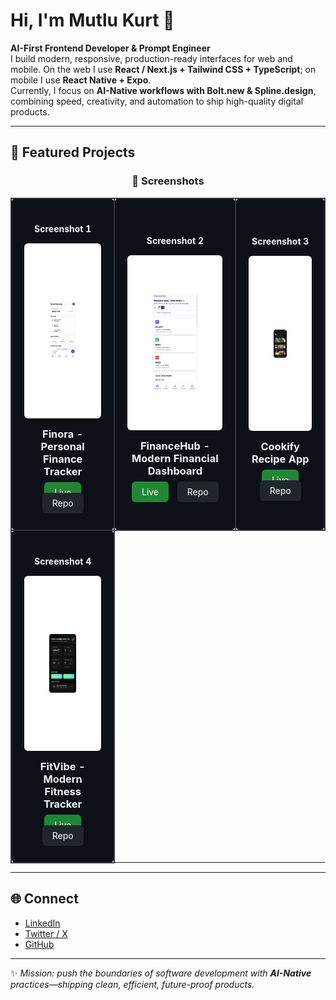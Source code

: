 # Hi, I'm Mutlu Kurt 👋  

**AI-First Frontend Developer & Prompt Engineer**  
I build modern, responsive, production-ready interfaces for web and mobile. On the web I use **React / Next.js + Tailwind CSS + TypeScript**; on mobile I use **React Native + Expo**.  
Currently, I focus on **AI-Native workflows with Bolt.new & Spline.design**, combining speed, creativity, and automation to ship high-quality digital products.  

---

## 📂 Featured Projects  

<div align="center">

### 📱 Screenshots

<table>
  <tr>
    <td align="center" style="border: 2px solid #30363d; border-radius: 8px; padding: 20px; background: #0d1117; margin: 10px;">
      <h4 style="color: #f0f6fc; margin-bottom: 15px;">Screenshot 1</h4>
      <div style="background: white; border-radius: 6px; padding: 40px; margin: 15px 0; height: 200px; display: flex; align-items: center; justify-content: center;">
        <img src="docs/finora.png" alt="Finora App" style="max-width: 100%; max-height: 100%; border-radius: 4px;">
      </div>
      <h3 style="color: #f0f6fc; margin: 15px 0;">Finora - Personal Finance Tracker</h3>
      <p>
        <a href="https://finora-personal-fina-hwth.bolt.host/" style="background: #238636; color: white; padding: 8px 16px; border-radius: 6px; text-decoration: none; margin: 0 5px;">Live</a>
        <a href="https://github.com/mutlukurt/finora-personal-finance-tracker-mobile-app" style="background: #21262d; color: white; padding: 8px 16px; border-radius: 6px; text-decoration: none; margin: 0 5px;">Repo</a>
      </p>
    </td>
    <td align="center" style="border: 2px solid #30363d; border-radius: 8px; padding: 20px; background: #0d1117; margin: 10px;">
      <h4 style="color: #f0f6fc; margin-bottom: 15px;">Screenshot 2</h4>
      <div style="background: white; border-radius: 6px; padding: 40px; margin: 15px 0; height: 200px; display: flex; align-items: center; justify-content: center;">
        <img src="docs/financehub.png" alt="FinanceHub App" style="max-width: 100%; max-height: 100%; border-radius: 4px;">
      </div>
      <h3 style="color: #f0f6fc; margin: 15px 0;">FinanceHub - Modern Financial Dashboard</h3>
      <p>
        <a href="https://modern-financial-das-gd0a.bolt.host/" style="background: #238636; color: white; padding: 8px 16px; border-radius: 6px; text-decoration: none; margin: 0 5px;">Live</a>
        <a href="https://github.com/mutlukurt/financehub" style="background: #21262d; color: white; padding: 8px 16px; border-radius: 6px; text-decoration: none; margin: 0 5px;">Repo</a>
      </p>
    </td>
    <td align="center" style="border: 2px solid #30363d; border-radius: 8px; padding: 20px; background: #0d1117; margin: 10px;">
      <h4 style="color: #f0f6fc; margin-bottom: 15px;">Screenshot 3</h4>
      <div style="background: white; border-radius: 6px; padding: 40px; margin: 15px 0; height: 200px; display: flex; align-items: center; justify-content: center;">
        <img src="docs/cookify.png" alt="Cookify App" style="max-width: 100%; max-height: 100%; border-radius: 4px;">
      </div>
      <h3 style="color: #f0f6fc; margin: 15px 0;">Cookify Recipe App</h3>
      <p>
        <a href="https://mutlukurt.github.io/cookify-recipe-app/" style="background: #238636; color: white; padding: 8px 16px; border-radius: 6px; text-decoration: none; margin: 0 5px;">Live</a>
        <a href="https://github.com/mutlukurt/cookify-recipe-app" style="background: #21262d; color: white; padding: 8px 16px; border-radius: 6px; text-decoration: none; margin: 0 5px;">Repo</a>
      </p>
    </td>
  </tr>
  <tr>
    <td align="center" style="border: 2px solid #30363d; border-radius: 8px; padding: 20px; background: #0d1117; margin: 10px;">
      <h4 style="color: #f0f6fc; margin-bottom: 15px;">Screenshot 4</h4>
      <div style="background: white; border-radius: 6px; padding: 40px; margin: 15px 0; height: 200px; display: flex; align-items: center; justify-content: center;">
        <img src="docs/fitvibe.png" alt="FitVibe App" style="max-width: 100%; max-height: 100%; border-radius: 4px;">
      </div>
      <h3 style="color: #f0f6fc; margin: 15px 0;">FitVibe - Modern Fitness Tracker</h3>
      <p>
        <a href="https://mutlukurt.github.io/FitVibe/" style="background: #238636; color: white; padding: 8px 16px; border-radius: 6px; text-decoration: none; margin: 0 5px;">Live</a>
        <a href="https://github.com/mutlukurt/FitVibe" style="background: #21262d; color: white; padding: 8px 16px; border-radius: 6px; text-decoration: none; margin: 0 5px;">Repo</a>
      </p>
    </td>
    <td colspan="2"></td>
  </tr>
</table>

</div>

---

## 🌐 Connect  

- [LinkedIn](https://www.linkedin.com/in/mutlukurt)  
- [Twitter / X](https://twitter.com/mutlukurtio)  
- [GitHub](https://github.com/mutlukurt)  

---

✨ *Mission: push the boundaries of software development with **AI-Native** practices—shipping clean, efficient, future-proof products.*
